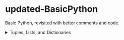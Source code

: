# updated-BasicPython
 Basic Python, revisited with better comments and code.

<details><summary>Tuples, Lists, and Dictionaries</summary>
<p>

- [Capitals](pyFiles/capitals.py)
- [Cats with Hats](pyFiles/cats_with_hats.py)
- [Dictionaries](pyFiles/dictionary.py)
- [Lists in Lists](pyFiles/lists_in_lists.py)
- [Poetry Generator](pyFiles/slam_poetry.py)

</p>
</details>